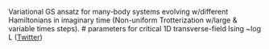 
Variational GS ansatz for many-body systems evolving w/different Hamiltonians in imaginary time (Non-uniform Trotterization w/large & variable times steps). # parameters for critical 1D transverse-field Ising ~log L ([Twitter](https://twitter.com/JoshuahHeath/status/1113082618692677632))
